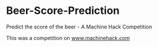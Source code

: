 # Beer-Score-Prediction
Predict the score of the beer - A Machine Hack Competition

This was a competition on www.machinehack.com
